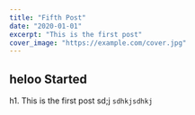 ```yaml
---
title: "Fifth Post"
date: "2020-01-01"
excerpt: "This is the first post"
cover_image: "https://example.com/cover.jpg"
---
```


## heloo Started

h1. This is the first post
sd;j
`sdhkjsdhkj`
